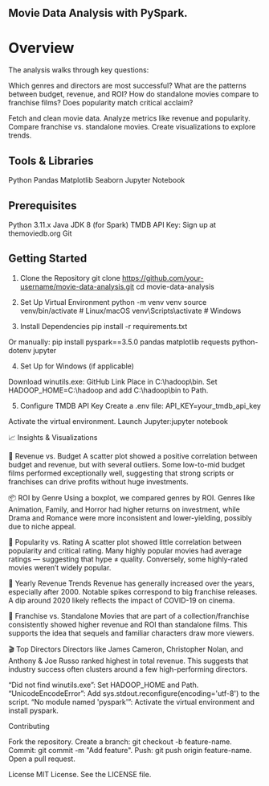 ## Movie Data Analysis with PySpark.


# Overview
The analysis walks through key questions:

Which genres and directors are most successful?
What are the patterns between budget, revenue, and ROI?
How do standalone movies compare to franchise films?
Does popularity match critical acclaim?

Fetch and clean movie data.
Analyze metrics like revenue and popularity.
Compare franchise vs. standalone movies.
Create visualizations to explore trends.


 ## Tools & Libraries
Python
Pandas
Matplotlib
Seaborn
Jupyter Notebook

## Prerequisites

Python 3.11.x
Java JDK 8 (for Spark)
TMDB API Key: Sign up at themoviedb.org
Git

## Getting Started
1. Clone the Repository
git clone https://github.com/your-username/movie-data-analysis.git
cd movie-data-analysis

2. Set Up Virtual Environment
python -m venv venv
source venv/bin/activate  # Linux/macOS
venv\Scripts\activate     # Windows

3. Install Dependencies
pip install -r requirements.txt

Or manually:
pip install pyspark==3.5.0 pandas matplotlib requests python-dotenv jupyter

4. Set Up for Windows (if applicable)

Download winutils.exe: GitHub Link
Place in C:\hadoop\bin.
Set HADOOP_HOME=C:\hadoop and add C:\hadoop\bin to Path.

5. Configure TMDB API Key
Create a .env file:
API_KEY=your_tmdb_api_key




Activate the virtual environment.
Launch Jupyter:jupyter notebook




📈 Insights & Visualizations

🎯 Revenue vs. Budget
A scatter plot showed a positive correlation between budget and revenue, but with several outliers. Some low-to-mid budget films performed exceptionally well, suggesting that strong scripts or franchises can drive profits without huge investments.

📦 ROI by Genre
Using a boxplot, we compared genres by ROI. Genres like Animation, Family, and Horror had higher returns on investment, while Drama and Romance were more inconsistent and lower-yielding, possibly due to niche appeal.

🌟 Popularity vs. Rating
A scatter plot showed little correlation between popularity and critical rating. Many highly popular movies had average ratings — suggesting that hype ≠ quality. Conversely, some highly-rated movies weren’t widely popular.

📆 Yearly Revenue Trends
Revenue has generally increased over the years, especially after 2000. Notable spikes correspond to big franchise releases. A dip around 2020 likely reflects the impact of COVID-19 on cinema.

🔁 Franchise vs. Standalone
Movies that are part of a collection/franchise consistently showed higher revenue and ROI than standalone films. This supports the idea that sequels and familiar characters draw more viewers.

🎬 Top Directors
Directors like James Cameron, Christopher Nolan, and Anthony & Joe Russo ranked highest in total revenue. This suggests that industry success often clusters around a few high-performing directors.

“Did not find winutils.exe”: Set HADOOP_HOME and Path.
“UnicodeEncodeError”: Add sys.stdout.reconfigure(encoding='utf-8') to the script.
“No module named 'pyspark'”: Activate the virtual environment and install pyspark.

Contributing

Fork the repository.
Create a branch: git checkout -b feature-name.
Commit: git commit -m "Add feature".
Push: git push origin feature-name.
Open a pull request.

License
MIT License. See the LICENSE file.
